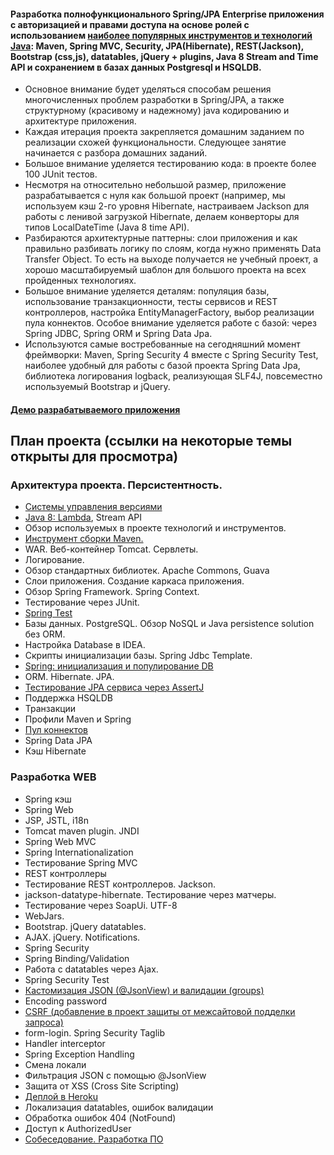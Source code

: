 #### Разработка полнофункционального Spring/JPA Enterprise приложения c авторизацией и правами доступа на основе ролей с использованием <a href="https://zeroturnaround.com/rebellabs/java-tools-and-technologies-landscape-2016/" target="_blank">наиболее популярных инструментов и технологий Java</a>: Maven, Spring MVC, Security, JPA(Hibernate), REST(Jackson), Bootstrap (css,js), datatables, jQuery + plugins, Java 8 Stream and Time API и сохранением в базах данных Postgresql и HSQLDB.

- Основное внимание будет уделяться способам решения многочисленных проблем разработки в Spring/JPA, а также структурному (красивому и надежному) java кодированию и архитектуре приложения.
- Каждая итерация проекта закрепляется домашним заданием по реализации схожей функциональности. Следующее занятие начинается с разбора домашних заданий.
- Большое внимание уделяется тестированию кода: в проекте более 100 JUnit тестов.
- Несмотря на относительно небольшой размер, приложение разрабатывается с нуля как большой проект (например, мы используем кэш 2-го уровня Hibernate, настраиваем Jackson для работы с ленивой загрузкой
Hibernate, делаем конверторы для типов LocalDateTime (Java 8 time API).
- Разбираются архитектурные паттерны: слои приложения и как правильно разбивать логику по слоям, когда нужно применять Data Transfer Object. То есть на выходе получается не учебный проект, а хорошо масштабируемый шаблон для большого проекта на всех пройденных технологиях.
- Большое внимание уделяется деталям: популяция базы, использование транзакционности, тесты сервисов и REST контроллеров, настройка EntityManagerFactory, выбор реализации пула коннектов. Особое внимание уделяется работе с базой: через Spring JDBC, Spring ORM и Spring Data Jpa.
- Используются самые востребованные на сегодняшний момент фреймворки: Maven, Spring Security 4 вместе с Spring Security Test, наиболее удобный для работы с базой проекта Spring Data Jpa, библиотека логирования logback, реализующая SLF4J, повсеместно используемый Bootstrap и jQuery.

#### <a href="http://topjava.herokuapp.com/" target=_blank>Демо разрабатываемого приложения</a>

## План проекта (ссылки на некоторые темы открыты для просмотра)
### Архитектура проекта. Персистентность.
- <a href="https://drive.google.com/file/d/0B9Ye2auQ_NsFSUNrdVc0bDZuX2s">Системы управления версиями</a>
- <a href="http://www.youtube.com/watch?v=_PDIVhEs6TM">Java 8: Lambda</a>, Stream API
- Обзор используемых в проекте технологий и инструментов.
- <a href="https://drive.google.com/open?id=0B9Ye2auQ_NsFSlZMTXBJRXJpakU">Инструмент сборки Maven.</a>
- WAR. Веб-контейнер Tomcat. Сервлеты.
- Логирование.
- Обзор стандартных библиотек. Apache Commons, Guava
- Слои приложения. Создание каркаса приложения.
- Обзор Spring Framework. Spring Context.
- Тестирование через JUnit.
- <a href="https://drive.google.com/file/d/0B9Ye2auQ_NsFai1veG9qaFZlZ2s/view">Spring Test</a>
- Базы данных. PostgreSQL. Обзор NoSQL и Java persistence solution без ORM.
- Настройка Database в IDEA.
- Скрипты инициализации базы. Spring Jdbc Template.
- <a href="https://drive.google.com/file/d/0B9Ye2auQ_NsFU0Z2R190eDllYmM/view">Spring: инициализация и популирование DB</a>
- ORM. Hibernate. JPA.
- [Тестирование JPA сервиса через AssertJ](https://www.youtube.com/watch?v=BlyaXT6tOaw)
- Поддержка HSQLDB
- Транзакции
- Профили Maven и Spring
- <a href="https://drive.google.com/open?id=0B9Ye2auQ_NsFTWJOdHduOWtNcTA">Пул коннектов</a>
- Spring Data JPA
- Кэш Hibernate

### Разработка WEB
- Spring кэш
- Spring Web
- JSP, JSTL, i18n
- Tomcat maven plugin. JNDI
- Spring Web MVC
- Spring Internationalization
- Тестирование Spring MVC
- REST контроллеры
- Тестирование REST контроллеров. Jackson.
- jackson-datatype-hibernate. Тестирование через матчеры.
- Тестирование через SoapUi. UTF-8
- WebJars.
- Bootstrap. jQuery datatables.
- AJAX. jQuery. Notifications.
- Spring Security
- Spring Binding/Validation
- Работа с datatables через Ajax.
- Spring Security Test
- [Кастомизация JSON (@JsonView) и валидации (groups)](https://drive.google.com/open?id=0B9Ye2auQ_NsFRTFsTjVHR2dXczA)
- Encoding password
- <a href="https://drive.google.com/file/d/0B9Ye2auQ_NsFNDlPZGdUNThzNUU/view">CSRF (добавление в проект защиты от межсайтовой подделки запроса)</a>
- form-login. Spring Security Taglib
- Handler interceptor
- Spring Exception Handling
- Смена локали
- Фильтрация JSON с помощью @JsonView
- Защита от XSS (Cross Site Scripting)
- <a href="https://drive.google.com/open?id=0B9Ye2auQ_NsFZkpVM19QWFBOQ2c">Деплой в Heroku</a>
- Локализация datatables, ошибок валидации
- Обработка ошибок 404 (NotFound)
- Доступ к AuthorizedUser
- <a href="https://drive.google.com/open?id=0B9Ye2auQ_NsFNUpzYW1nLUZTaXM">Собеседование. Разработка ПО</a>